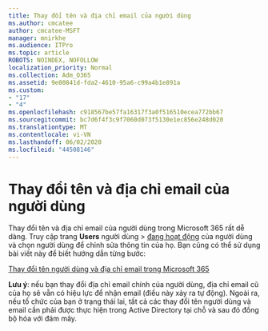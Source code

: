 ```yaml
---
title: Thay đổi tên và địa chỉ email của người dùng
ms.author: cmcatee
author: cmcatee-MSFT
manager: mnirkhe
ms.audience: ITPro
ms.topic: article
ROBOTS: NOINDEX, NOFOLLOW
localization_priority: Normal
ms.collection: Adm_O365
ms.assetid: 9e00841d-fda2-4610-95a6-c99a4b1e891a
ms.custom:
- "17"
- "4"
ms.openlocfilehash: c918567be57fa16317f3a0f516510ecea772bb67
ms.sourcegitcommit: bc7d6f4f3c9f7060d073f5130e1ec856e248d020
ms.translationtype: MT
ms.contentlocale: vi-VN
ms.lasthandoff: 06/02/2020
ms.locfileid: "44508146"
---
```

# <a name="change-a-users-name-and-email-address"></a>Thay đổi tên và địa chỉ email của người dùng

Thay đổi tên và địa chỉ email của người dùng trong Microsoft 365 rất dễ dàng. Truy cập trang **Users** người dùng \> [đang hoạt động](https://go.microsoft.com/fwlink/p/?linkid=834822) của người dùng và chọn người dùng để chỉnh sửa thông tin của họ. Bạn cũng có thể sử dụng bài viết này để biết hướng dẫn từng bước:
  
[Thay đổi tên người dùng và địa chỉ email trong Microsoft 365](https://docs.microsoft.com/microsoft-365/admin/add-users/change-a-user-name-and-email-address)
  
 **Lưu ý**: nếu bạn thay đổi địa chỉ email chính của người dùng, địa chỉ email cũ của họ sẽ vẫn có hiệu lực để nhận email (điều này xảy ra tự động). Ngoài ra, nếu tổ chức của bạn ở trạng thái lai, tất cả các thay đổi tên người dùng và email cần phải được thực hiện trong Active Directory tại chỗ và sau đó đồng bộ hóa với đám mây.